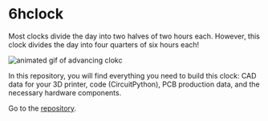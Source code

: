 # 6hclock

Most clocks divide the day into two halves of two hours each. However, this clock divides the day into four quarters of six hours each!

![animated gif of advancing clokc](6hclock.gif)

In this repository, you will find everything you need to build this clock: CAD data for your 3D printer, code (CircuitPython), PCB production data, and the necessary hardware components.

Go to the [repository](https://github.com/albrecht-lindner/6hclock).
